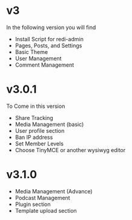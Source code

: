 v3
==
In the following version you will find
* Install Script for redi-admin
* Pages, Posts, and Settings
* Basic Theme
* User Management
* Comment Management

v3.0.1
==
To Come in this version
* Share Tracking
* Media Management (basic)
* User profile section
* Ban IP address
* Set Member Levels
* Choose TinyMCE or another wysiwyg editor

v3.1.0
==
* Media Management (Advance)
* Podcast Management
* Plugin section
* Template upload section